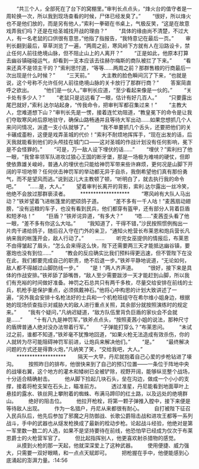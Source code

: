 　　“共三个人，全部死在了台下的窝棚里。”审判长点点头，“烽火台的值守者是一周轮换一次，所以我到现场查看的时候，尸体已经发臭了。”
　　“很好，所以烽火也不是他们放的，而是另有他人，”索利一拳砸在书桌上，气极反笑，“这是在故意戏弄我们吗？还是在给圣城找开战的理由？”
　　“具体的缘由尚不清楚，不过大人，有一名老鼠的口供很有意思，”他指了指报告，“我特意记在最后一页。”
　　审判长翻到最后，草草浏览了一遍，“两周之前，寒风岭下方就有人在沿路设卡，禁止任何人前往绝境山脉，但不阻止山上的人离开？”
　　“正是如此，他原本打算去幽谷镇碰碰运气，却看到一支本应该去往赫尔梅斯的商队被拦了下来。”
　　“看来还真不是领主干的？”索利思忖道，“等等……两周之前？那群售粮的行商最后一次出现是什么时候？”
　　“三天前。”
　　大主教的脸色瞬间沉了下来，“也就是说，这个号称不允许任何人前往绝境山脉的关卡放行了那群行商？”
　　答案简直呼之欲出。
　　“他们是一伙人。”审判长应道，“至少看起来像是一伙的。”
　　“关卡处有多少人？”
　　“老鼠只是远远看了一眼，估计有好几百人。”
　　“只要露出尾巴就好，”索利.达尔站起身，“传我命令，把审判军都召集过来！”
　　“主教大人，您难道想下山？”审判长先是一愣，接着连忙劝阻道，“教皇冕下的命令是让我们夺取寒风岭后原地驻守，确保山路畅通并且等待大军出动……如果您想抓几个人来问问情况，派遣一支小队就够了。”
　　“我不单要抓几个舌头，还要把他们的关卡碾成齑粉，这便是戏弄圣城的代价！”索利不耐烦地挥挥手，“现在出发的话，后天我就能看到他们的头颅挂在城门口——这对圣城的作战计划没有任何影响，冕下是不会怪罪的。”
　　“可是，万一敌人设下埋伏的话……”
　　“埋伏？”索利扫了他一眼，“我曾率领军队进攻过狼心王国的断牙堡，那是一场极为难啃的硬仗，但即使依靠雄关峻岭，普通人的埋伏也只能给神罚军带来些许麻烦，更何况是山脚下开阔的平坦地带？任何伏击神罚军的举动都无异于自杀，我倒希望他们真有那份勇气，而不是望风而逃。”说到这儿大主教顿了顿，“听明白了，就去执行我的命令吧。”
　　“……是，大人。”
　　望着审判长离开的背影，索利.达尔露出一丝冷笑，他绝不会放过那群亵渎者。
　　*******************
　　“寒风岭有大队人马出动？”铁斧望着飞进帐篷里的肥硕鸽子道。
　　“差不多有一千人咕！”麦茜扇动翅膀，“没有运粮的车子，也没有看到民兵，他们都穿有盔甲，还有部分人背着巨盾和短矛咕！”
　　“巨盾？”铁斧诧异道，“有多大？”
　　“唔……”麦茜歪头看了他一眼，“差不多有你这么大咕。”
　　“我知道了，干得不错，”沙民按照惯例掏出一片肉干递给鸽子，随后召入守在门外的亲卫，“通知火枪营长布莱恩和炮兵营长凡纳来我的帐篷开会，敌人行动了。”
　　……
　　听完女巫提供的情报后，布莱恩不由得皱起了眉头，“怎么会来得这么快，陛下还需要两三天才能抵达幽谷镇，要塞炮也没有到位……”
　　“教会的反应确实比我们预料得更迅速，但不管陛下在没在此，我们都要完成自己的职责，绝不后退一步。”铁斧平静地说道，“无论如何，敌人都不得越过山脚防线一步。”
　　“是！”两人齐声道。
　　“很好，接下来是具体的作战安排。”铁斧舔了舔嘴唇，“敌人至少需要跋涉一天才能赶到山脚，所以我们有充裕的时间做好准备。神罚之石总共只有两千多枚，尽量交给安排在前线的士兵，机枪手是保护重点，必须佩戴神石。”他将心中构思的计划大致讲述了一遍，“另外我会安排十名枪法好的士兵和一个机枪班组守在希尔维小姐身边，根据她的现场侦查指示对威胁大的敌人进行重点关照，其余部分就按照演练时的规定来。”
　　“我有个疑问，”凡纳迟疑道，“敌方队伍里背负巨盾的家伙会不会就是……”
　　“十有八九是神罚军，”铁斧点点头，“按照麦茜小姐的说法，那种尺寸的盾牌普通人绝对没办法带着行军。”
　　“子弹能打穿么？”布莱恩问。
　　“未试过之前，谁都不知道，”铁斧毫不犹豫地回道，“如果火枪无法造成有效杀伤，你的人就转为尽可能阻碍神罚军前进，让炮兵来解决他们。”
　　“是。”
　　“最终解决问题的方式还是得靠火炮，”凡纳笑了笑，“交给我吧，大人。”
　　*******************
　　隔天一大早，丹尼就抱着自己心爱的步枪钻进了壕沟。
　　按照昨日的排布，他很快来到了自己的预订位置——一条位于阵地中央的战壕右翼，这个地方的灌木和矮树已全被铲除，视野开阔，能够纵览整个战场，十分适合精确射击。
　　他从脚下捡起几块石头，垒在沟边，做成一个小小的支撑，接着将枪支架在石头上，瞄准前方。
　　透过准星，丹尼能看到地面草叶上悬挂的露水、铁丝网上攀附着的蜘蛛、布满马蹄印的红土路，以及远处的绝境群山。
　　绝好的阻击位。
　　他拉开枪栓，将第一颗子弹推入膛中，接下来便是等待敌人出现。
　　作为一名猎户，丹尼从来都很有耐心。
　　自打被陛下征召入民兵队后，他先后参加了邪魔之月防御战、长歌公爵阻击战和进攻王都等一系列战斗，手中的武器也从燧发枪换成了最新的栓动步枪。论起战斗经验，他绝对是第一军里数一数二的人选，如果不是坚持要待在前线，他恐怕早已经成为仅次于布莱恩爵士的火枪营军官了。
　　但比起指挥别人，他更喜欢射杀猎物的感觉。
　　从摸到火枪的那一天起，他就深深爱上了这种武器。
　　使用便捷、威力强大，只需要一双好眼睛，和一点点天赋即可。
　　把枪握在手中，他便能感到心底涌起的澎湃力量。:14:56